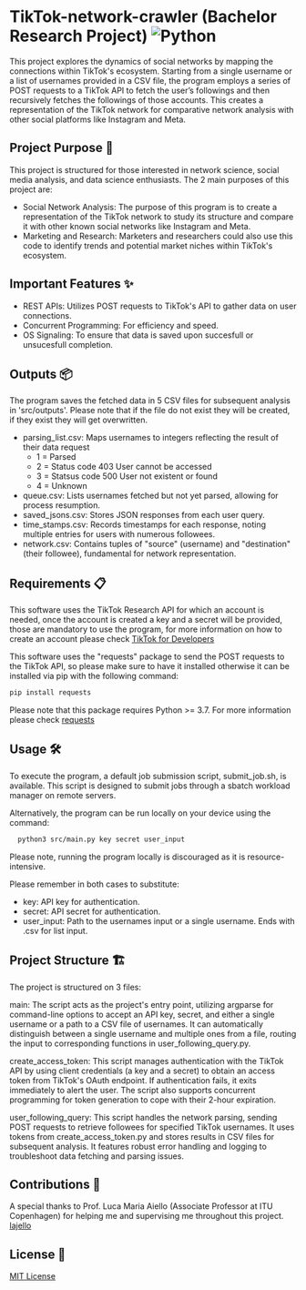 # TikTok-network-crawler (Bachelor Research Project) ![Python](https://img.shields.io/badge/-Python-3776AB?style=flat-square&logo=python&logoColor=white)
This project explores the dynamics of social networks by mapping the connections within TikTok's ecosystem. Starting from a single username or a list of usernames provided in a CSV file, the program employs a series of POST requests to a TikTok API to fetch the user’s followings and then recursively fetches the followings of those accounts. This creates a representation of the TikTok network for comparative network analysis with other social platforms like Instagram and Meta.


## Project Purpose 🎯
This project is structured for those interested in network science, social media analysis, and data science enthusiasts. The 2 main purposes of this project are:
- Social Network Analysis: The purpose of this program is to create a representation of the TikTok network to study its structure and compare it with other known social networks like Instagram and Meta.
- Marketing and Research: Marketers and researchers could also use this code to identify trends and potential market niches within TikTok's ecosystem.

## Important Features ✨
- REST APIs: Utilizes POST requests to TikTok's API to gather data on user connections.
- Concurrent Programming: For efficiency and speed.
- OS Signaling: To ensure that data is saved upon succesfull or unsucesfull completion.


## Outputs 📦
The program saves the fetched data in 5 CSV files for subsequent analysis in 'src/outputs'. Please note that if the file do not exist they will be created, if they exist they will get overwritten.
- parsing_list.csv: Maps usernames to integers reflecting the result of their data request
  - 1 = Parsed
  - 2 = Status code 403 User cannot be accessed
  - 3 = Statsus code 500 User not existent or found
  - 4 = Unknown
- queue.csv: Lists usernames fetched but not yet parsed, allowing for process resumption.
- saved_jsons.csv: Stores JSON responses from each user query.
- time_stamps.csv: Records timestamps for each response, noting multiple entries for users with numerous followees.
- network.csv: Contains tuples of "source" (username) and "destination" (their followee), fundamental for network representation.



## Requirements 📋
This software uses the TikTok Research API for which an account is needed, once the account is created a key and a secret will be provided, those are mandatory to use the program, for more information on how to create an account please check [TikTok for Developers](https://developers.tiktok.com/)

This software uses the "requests" package to send the POST requests to the TikTok API, so please make sure to have it installed otherwise it can be installed via pip with the following command:
  ```bash
  pip install requests
  ```
  Please note that this package requires Python >= 3.7.  For more information please check [requests](https://pypi.org/project/requests/)

## Usage 🛠️
To execute the program, a default job submission script, submit_job.sh, is available. This script is designed to submit jobs through a sbatch workload manager on remote servers. 

Alternatively, the program can be run locally on your device using the command:
```bash
  python3 src/main.py key secret user_input
```
Please note, running the program locally is discouraged as it is resource-intensive.

Please remember in both cases to substitute:
- key: API key for authentication.
- secret: API secret for authentication.
- user_input: Path to the usernames input or a single username. Ends with .csv for list input.

  
## Project Structure 🏗️ 
The project is structured on 3 files:

main: The script acts as the project's entry point, utilizing argparse for command-line options to accept an API key, secret, and either a single username or a path to a CSV file of usernames. It can automatically distinguish between a single username and multiple ones from a file, routing the input to corresponding functions in user_following_query.py.
   
create_access_token: This script manages authentication with the TikTok API by using client credentials (a key and a secret) to obtain an access token from TikTok's OAuth endpoint. If authentication fails, it exits immediately to alert the user. The script also supports concurrent programming for token generation to cope with their 2-hour expiration.

user_following_query: This script handles the network parsing, sending POST requests to retrieve followees for specified TikTok usernames. It uses tokens from create_access_token.py and stores results in CSV files for subsequent analysis. It features robust error handling and logging to troubleshoot data fetching and parsing issues.



## Contributions 👥 
A special thanks to Prof. Luca Maria Aiello (Associate Professor at ITU Copenhagen) for helping me and supervising me throughout this project. [lajello](https://www.lajello.com/)


## License 📄
[MIT License](LICENSE)










